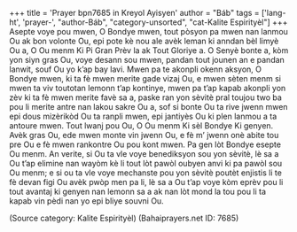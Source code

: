 +++
title = 'Prayer bpn7685 in Kreyol Ayisyen'
author = "Báb"
tags = ['lang-ht', 'prayer-', "author-Báb", "category-unsorted", "cat-Kalite Espirityèl"]
+++
Asepte voye pou mwen, O Bondye mwen, tout pòsyon pa mwen nan lanmou Ou ak bon volonte Ou, epi pote kè nou ale avèk leman ki anndan bèl limyè Ou a, O Ou menm Ki Pi Gran Prèv la ak Tout Gloriye a. O Senyè bonte a, kòm yon siyn gras Ou, voye desann sou mwen, pandan tout jounen an e pandan lanwit, souf Ou yo k’ap bay lavi.
Mwen pa te akonpli okenn aksyon, O Bondye mwen, ki ta fè mwen merite gade vizaj Ou, e mwen sèten menm si mwen ta viv toutotan lemonn t’ap kontinye, mwen pa t’ap kapab akonpli yon zèv ki ta fè mwen merite favè sa a, paske ran yon sèvitè pral toujou two ba pou li merite antre nan lakou sakre Ou a, sof si bonte Ou ta rive jwenn mwen epi dous mizèrikòd Ou ta ranpli mwen, epi jantiyès Ou ki plen lanmou a ta antoure mwen.
Tout lwanj pou Ou, O Ou menm Ki sèl Bondye Ki genyen. Avèk gras Ou, ede mwen monte vin jwenn Ou, e fè m’ jwenn onè abite tou pre Ou e fè mwen rankontre Ou pou kont mwen. Pa gen lòt Bondye esepte Ou menm.
An verite, si Ou ta vle voye benediksyon sou yon sèvitè, lè sa a Ou t’ap elimine nan wayòm kè li tout lòt pawòl oubyen anvi ki pa pawòl sou Ou menm; e si ou ta vle voye mechanste pou yon sèvitè poutèt enjistis li te fè devan figi Ou avèk pwòp men pa li, lè sa a Ou t’ap voye kòm eprèv pou li tout avantaj ki genyen nan lemonn sa a ak nan lòt mond la tou pou li ta kapab vin pèdi nan yo epi bliye souvni Ou.

(Source category: Kalite Espirityèl)
(Bahaiprayers.net ID: 7685)
